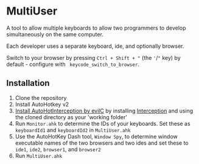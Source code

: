 # MultiUser
A tool to allow multiple keyboards to allow two programmers to develop simultaneously on the same computer.

Each developer uses a separate keyboard, ide, and optionally browser.

Switch to your browser by pressing `Ctrl + Shift + "` (the `'`/`"` key) by default - configure with `
keycode_switch_to_browser`.

## Installation
1. Clone the repository
2. Install AutoHotkey v2
3. [Install AutoHotInterception by evilC](https://github.com/evilC/AutoHotInterception?tab=readme-ov-file#setup) by installing [Interception](https://github.com/oblitum/Interception/releases) and using the cloned directory as your 'working folder'
4. Run `Monitor.ahk` to determine the IDs of your keyboards. Set these as `keyboardId1` and `keyboardId2` in `MultiUser.ahk`
5. Use the AutoHotKey Dash tool, `Window Spy`, to determine window executable names of the two browsers and two ides and set these to `ide1`, `ide2`, `browser1`, and `browser2`
6. Run `MultiUser.ahk`